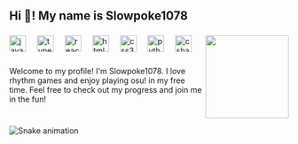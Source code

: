 <br clear="both">

<h2 align="left">Hi 👋! My name is Slowpoke1078</h2>

###

<img align="right" height="150" src="https://preview.redd.it/hx06pzurntl71.jpg?auto=webp&s=e78095b089dc0b87858886d5ca75c055d84f5500"  />

###

<div align="left">
  <img src="https://cdn.jsdelivr.net/gh/devicons/devicon/icons/javascript/javascript-original.svg" height="30" alt="javascript logo"  />
  <img width="12" />
  <img src="https://cdn.jsdelivr.net/gh/devicons/devicon/icons/typescript/typescript-original.svg" height="30" alt="typescript logo"  />
  <img width="12" />
  <img src="https://cdn.jsdelivr.net/gh/devicons/devicon/icons/react/react-original.svg" height="30" alt="react logo"  />
  <img width="12" />
  <img src="https://cdn.jsdelivr.net/gh/devicons/devicon/icons/html5/html5-original.svg" height="30" alt="html5 logo"  />
  <img width="12" />
  <img src="https://cdn.jsdelivr.net/gh/devicons/devicon/icons/css3/css3-original.svg" height="30" alt="css3 logo"  />
  <img width="12" />
  <img src="https://cdn.jsdelivr.net/gh/devicons/devicon/icons/python/python-original.svg" height="30" alt="python logo"  />
  <img width="12" />
  <img src="https://cdn.jsdelivr.net/gh/devicons/devicon/icons/csharp/csharp-original.svg" height="30" alt="csharp logo"  />
</div>

###

<p align="left">Welcome to my profile! I'm Slowpoke1078. I love rhythm games and enjoy playing osu! in my free time. Feel free to check out my progress and join me in the fun!</p>

###

<br clear="both">

<img src="https://raw.githubusercontent.com/sensei-07/sensei-07/output/snake.svg" alt="Snake animation" />

###
